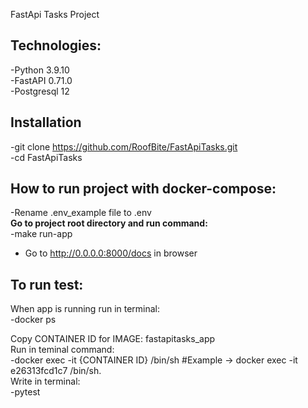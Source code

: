FastApi Tasks Project

## Technologies: <br>
-Python 3.9.10 <br>
-FastAPI 0.71.0 <br> 
-Postgresql 12 <br>

## Installation <br>

-git clone https://github.com/RoofBite/FastApiTasks.git <br>
-cd FastApiTasks <br>

## How to run project with docker-compose:<br>
-Rename .env_example file to .env <br>
**Go to project root directory and run command:** <br>
-make run-app <br>
- Go to http://0.0.0.0:8000/docs in browser <br>

## To run test:<br>
When app is running run in terminal:<br>
-docker ps <br>

Copy CONTAINER ID for IMAGE: fastapitasks_app<br>
Run in teminal command:<br>
-docker exec -it {CONTAINER ID} /bin/sh        #Example -> docker exec -it e26313fcd1c7 /bin/sh. <br>
Write in terminal: <br>
-pytest



